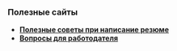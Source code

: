 ### Полезные сайты
- **<a href="http://lifehacker.ru/2015/04/07/33-lajfhaka-dlya-rezyume/">Полезные советы при написание резюме</a>**
- **<a href="https://dev.by/lenta/main/o-chyom-sprosit-hr-chtoby-ponyat-nuzhna-li-vam-eta-rabota">Вопросы для работодателя</a>**
